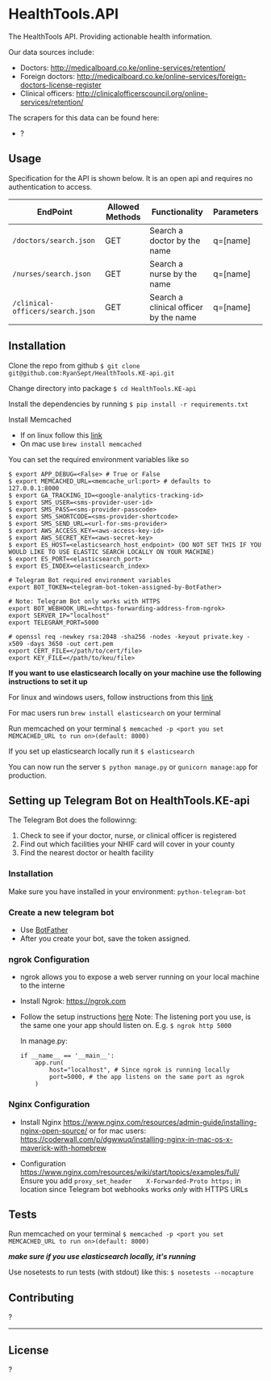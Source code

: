 # HealthTools.API

The HealthTools API. Providing actionable health information.

Our data sources include: 

- Doctors: http://medicalboard.co.ke/online-services/retention/
- Foreign doctors: http://medicalboard.co.ke/online-services/foreign-doctors-license-register
- Clinical officers: http://clinicalofficerscouncil.org/online-services/retention/

The scrapers for this data can be found here:

- ?

## Usage

Specification for the API is shown below. It is an open api and requires no authentication to access.


| EndPoint                            | Allowed Methods  | Functionality                                            | Parameters |
|-------------------------------------|------------------|----------------------------------------------------------|------------|
| `/doctors/search.json`              | GET              | Search a doctor by the name                              | q=[name]   |
| `/nurses/search.json`               | GET              | Search a nurse by the name                               | q=[name]   |
| `/clinical-officers/search.json`    | GET              | Search a clinical officer by the name                    | q=[name]   |


## Installation

Clone the repo from github `$ git clone git@github.com:RyanSept/HealthTools.KE-api.git`

Change directory into package `$ cd HealthTools.KE-api`

Install the dependencies by running `$ pip install -r requirements.txt`

Install Memcached
 * If on linux follow this [link](https://github.com/memcached/memcached/wiki/Install)
 * On mac use `brew install memcached`

You can set the required environment variables like so
```<>
$ export APP_DEBUG=<False> # True or False
$ export MEMCACHED_URL=<memcache_url:port> # defaults to 127.0.0.1:8000
$ export GA_TRACKING_ID=<google-analytics-tracking-id>
$ export SMS_USER=<sms-provider-user-id>
$ export SMS_PASS=<sms-provider-passcode>
$ export SMS_SHORTCODE=<sms-provider-shortcode>
$ export SMS_SEND_URL=<url-for-sms-provider>
$ export AWS_ACCESS_KEY=<aws-access-key-id>
$ export AWS_SECRET_KEY=<aws-secret-key>
$ export ES_HOST=<elasticsearch_host_endpoint> (DO NOT SET THIS IF YOU WOULD LIKE TO USE ELASTIC SEARCH LOCALLY ON YOUR MACHINE)
$ export ES_PORT=<elasticsearch_port>
$ export ES_INDEX=<elasticsearch_index>

# Telegram Bot required environment variables
export BOT_TOKEN=<telegram-bot-token-assigned-by-BotFather>

# Note: Telegram Bot only works with HTTPS
export BOT_WEBHOOK_URL=<https-forwarding-address-from-ngrok>
export SERVER_IP="localhost"
export TELEGRAM_PORT=5000

# openssl req -newkey rsa:2048 -sha256 -nodes -keyout private.key -x509 -days 3650 -out cert.pem
export CERT_FILE=</path/to/cert/file>
export KEY_FILE=</path/to/keu/file>
```
**If you want to use elasticsearch locally on your machine use the following instructions to set it up**

For linux and windows users, follow instructions from this [link](https://www.elastic.co/guide/en/elasticsearch/reference/current/setup.html)

For mac users run `brew install elasticsearch` on your terminal

Run memcached on your terminal `$ memcached -p <port you set MEMCACHED_URL to run on>(default: 8000)`

If you set up elasticsearch locally run it `$ elasticsearch`

You can now run the server `$ python manage.py` or `gunicorn manage:app` for production.

## Setting up Telegram Bot on HealthTools.KE-api
The Telegram Bot does the followinng:
1. Check to see if your doctor, nurse, or clinical officer is registered
2. Find out which facilities your NHIF card will cover in your county
3. Find the nearest doctor or health facility

### Installation
Make sure you have installed in your environment: `python-telegram-bot`

### Create a new telegram bot
- Use [BotFather](https://telegram.me/BotFather)
- After you create your bot, save the token assigned.

### ngrok Configuration
- ngrok allows you to expose a web server running on your local machine to the interne
- Install Ngrok: https://ngrok.com
- Follow the setup instructions [here](https://ngrok.com/docs#expose)
    Note: The listening port you use, is the same one your app should listen on. E.g.
    ```$ ngrok http 5000```

    In manage.py:
    ```
    if __name__ == '__main__':
        app.run(
            host="localhost", # Since ngrok is running locally
            port=5000, # the app listens on the same port as ngrok
        )
    ```

### Nginx Configuration
- Install Nginx
    https://www.nginx.com/resources/admin-guide/installing-nginx-open-source/
    or
    for mac users: https://coderwall.com/p/dgwwuq/installing-nginx-in-mac-os-x-maverick-with-homebrew

- Configuration
    https://www.nginx.com/resources/wiki/start/topics/examples/full/
    Ensure you add `proxy_set_header    X-Forwarded-Proto https;` in location since Telegram bot webhooks works *only* with HTTPS URLs

## Tests

Run memcached on your terminal `$ memcached -p <port you set MEMCACHED_URL to run on>(default: 8000)`

_**make sure if you use elasticsearch locally, it's running**_

Use nosetests to run tests (with stdout) like this:
```$ nosetests --nocapture```



## Contributing

?

---

## License

?
